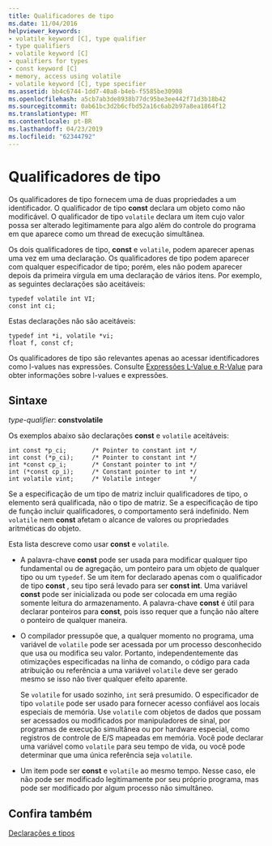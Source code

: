```yaml
---
title: Qualificadores de tipo
ms.date: 11/04/2016
helpviewer_keywords:
- volatile keyword [C], type qualifier
- type qualifiers
- volatile keyword [C]
- qualifiers for types
- const keyword [C]
- memory, access using volatile
- volatile keyword [C], type specifier
ms.assetid: bb4c6744-1dd7-40a8-b4eb-f5585be30908
ms.openlocfilehash: a5cb7ab3de8938b77dc95be3ee442f71d3b18b42
ms.sourcegitcommit: 0ab61bc3d2b6cfbd52a16c6ab2b97a8ea1864f12
ms.translationtype: MT
ms.contentlocale: pt-BR
ms.lasthandoff: 04/23/2019
ms.locfileid: "62344792"
---
```

# <a name="type-qualifiers"></a>Qualificadores de tipo

Os qualificadores de tipo fornecem uma de duas propriedades a um identificador. O qualificador de tipo **const** declara um objeto como não modificável. O qualificador de tipo `volatile` declara um item cujo valor possa ser alterado legitimamente para algo além do controle do programa em que aparece como um thread de execução simultânea.

Os dois qualificadores de tipo, **const** e `volatile`, podem aparecer apenas uma vez em uma declaração. Os qualificadores de tipo podem aparecer com qualquer especificador de tipo; porém, eles não podem aparecer depois da primeira vírgula em uma declaração de vários itens. Por exemplo, as seguintes declarações são aceitáveis:

```
typedef volatile int VI;
const int ci;
```

Estas declarações não são aceitáveis:

```
typedef int *i, volatile *vi;
float f, const cf;
```

Os qualificadores de tipo são relevantes apenas ao acessar identificadores como l-values nas expressões. Consulte [Expressões L-Value e R-Value](../c-language/l-value-and-r-value-expressions.md) para obter informações sobre l-values e expressões.

## <a name="syntax"></a>Sintaxe

*type-qualifier*: **constvolatile**

Os exemplos abaixo são declarações **const** e `volatile` aceitáveis:

```
int const *p_ci;       /* Pointer to constant int */
int const (*p_ci);     /* Pointer to constant int */
int *const cp_i;       /* Constant pointer to int */
int (*const cp_i);     /* Constant pointer to int */
int volatile vint;     /* Volatile integer        */
```

Se a especificação de um tipo de matriz incluir qualificadores de tipo, o elemento será qualificada, não o tipo de matriz. Se a especificação de tipo de função incluir qualificadores, o comportamento será indefinido. Nem `volatile` nem **const** afetam o alcance de valores ou propriedades aritméticas do objeto.

Esta lista descreve como usar **const** e `volatile`.

- A palavra-chave **const** pode ser usada para modificar qualquer tipo fundamental ou de agregação, um ponteiro para um objeto de qualquer tipo ou um `typedef`. Se um item for declarado apenas com o qualificador de tipo **const** , seu tipo será levado para ser **const int**. Uma variável **const** pode ser inicializada ou pode ser colocada em uma região somente leitura do armazenamento. A palavra-chave **const** é útil para declarar ponteiros para **const**, pois isso requer que a função não altere o ponteiro de qualquer maneira.

- O compilador pressupõe que, a qualquer momento no programa, uma variável de `volatile` pode ser acessada por um processo desconhecido que usa ou modifica seu valor. Portanto, independentemente das otimizações especificadas na linha de comando, o código para cada atribuição ou referência a uma variável `volatile` deve ser gerado mesmo se isso não tiver qualquer efeito aparente.

   Se `volatile` for usado sozinho, `int` será presumido. O especificador de tipo `volatile` pode ser usado para fornecer acesso confiável aos locais especiais de memória. Use `volatile` com objetos de dados que possam ser acessados ou modificados por manipuladores de sinal, por programas de execução simultânea ou por hardware especial, como registros de controle de E/S mapeadas em memória. Você pode declarar uma variável como `volatile` para seu tempo de vida, ou você pode determinar que uma única referência seja `volatile`.

- Um item pode ser **const** e `volatile` ao mesmo tempo. Nesse caso, ele não pode ser modificado legitimamente por seu próprio programa, mas pode ser modificado por algum processo não simultâneo.

## <a name="see-also"></a>Confira também

[Declarações e tipos](../c-language/declarations-and-types.md)
